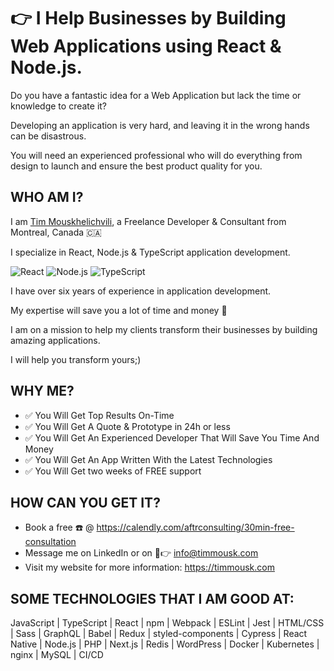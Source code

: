 # 👉 I Help Businesses by Building Web Applications using React & Node.js.

Do you have a fantastic idea for a Web Application but lack the time or knowledge to create it?

Developing an application is very hard, and leaving it in the wrong hands can be disastrous. 

You will need an experienced professional who will do everything from design to launch and ensure the best product quality for you.

## WHO AM I?
I am [Tim Mouskhelichvili](https://timmousk.com), a Freelance Developer & Consultant from Montreal, Canada 🇨🇦

I specialize in React, Node.js & TypeScript application development.

![React](https://img.shields.io/badge/-React-/?style=flat-square&logo=react&logoColor=FFF&color=blue)
![Node.js](https://img.shields.io/badge/-Node.js-/?style=flat-square&logo=node.js&logoColor=FFF&color=green)
![TypeScript](https://img.shields.io/badge/-Typescript-/?style=flat-square&logo=javascript&logoColor=FFF&color=2f74c0)

I have over six years of experience in application development.

My expertise will save you a lot of time and money 💸

I am on a mission to help my clients transform their businesses by building amazing applications.

I will help you transform yours;)

## WHY ME?
* ✅ You Will Get Top Results On-Time
* ✅ You Will Get A Quote & Prototype in 24h or less
* ✅ You Will Get An Experienced Developer That Will Save You Time And Money
* ✅ You Will Get An App Written With the Latest Technologies
* ✅ You Will Get two weeks of FREE support

## HOW CAN YOU GET IT?
* Book a free ☎️ @ https://calendly.com/aftrconsulting/30min-free-consultation
* Message me on LinkedIn or on 📧👉 info@timmousk.com
* Visit my website for more information: https://timmousk.com

## SOME TECHNOLOGIES THAT I AM GOOD AT:
JavaScript | TypeScript | React | npm | Webpack | ESLint | Jest | HTML/CSS | Sass | GraphQL | Babel | Redux | styled-components | Cypress | React Native | Node.js | PHP | Next.js | Redis | WordPress | Docker | Kubernetes | nginx | MySQL | CI/CD
